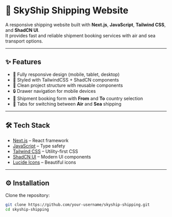 # 🚀 SkyShip Shipping Website

A responsive shipping website built with **Next.js**, **JavaScript**, **Tailwind CSS**, and **ShadCN UI**.  
It provides fast and reliable shipment booking services with air and sea transport options.

---

## ✨ Features

- 📱 Fully responsive design (mobile, tablet, desktop)
- 🎨 Styled with TailwindCSS + ShadCN components
- 📂 Clean project structure with reusable components
- 🔒 Drawer navigation for mobile devices
- 🛫 Shipment booking form with **From** and **To** country selection
- 🌊 Tabs for switching between **Air** and **Sea** shipping

---

## 🛠️ Tech Stack

- [Next.js](https://nextjs.org/) – React framework  
- [JavaScript](https://www.typescriptlang.org/) – Type safety  
- [Tailwind CSS](https://tailwindcss.com/) – Utility-first CSS  
- [ShadCN UI](https://ui.shadcn.com/) – Modern UI components  
- [Lucide Icons](https://lucide.dev/) – Beautiful icons  

---

## ⚙️ Installation

Clone the repository:

```bash
git clone https://github.com/your-username/skyship-shipping.git
cd skyship-shipping
